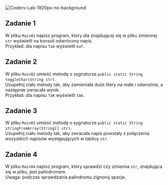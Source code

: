 ![Coders-Lab-1920px-no-background](https://user-images.githubusercontent.com/152855/73064373-5ed69780-3ea1-11ea-8a71-3d370a5e7dd8.png)


## Zadanie 1
   
W pliku `Main01` napisz program, który dla znajdującej się w pliku zmiennej `str` wyświetli na konsoli odwrócony napis.  
Przykład: dla napisu `Tak` wyświetli `kaT`.  

## Zadanie 2
   
W pliku `Main02` umieść metodę o sygnaturze `public static String toggleChar(String str)`.  
Uzupełnij ciało metody tak, aby zamieniała duże litery na małe i odwrotnie, a następnie zwracała wynik.  
Przykład: dla napisu `TaK` wyświetli `tAk`.  


## Zadanie 3
   
W pliku `Main03` umieść metodę o sygnaturze `public static String stringFromArray(String[] str)`.  
Uzupełnij ciało metody tak, aby zwracała napis powstały z połączenia wszystkich napisów występujących w tablicy `str`.  
 

## Zadanie 4
   
W pliku `Main04` napisz program, który sprawdzi czy zmienna `str`, znajdująca się w pliku, jest palindromem.  
Uwaga: podczas sprawdzania palindromu zignoruj spacje. 
